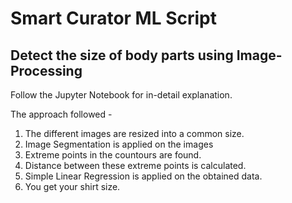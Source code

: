# Smart Curator ML Script
## Detect the size of body parts using Image-Processing

Follow the Jupyter Notebook for in-detail explanation.

The approach followed -
1. The different images are resized into a common size.
2. Image Segmentation is applied on the images
3. Extreme points in the countours are found.
4. Distance between these extreme points is calculated.
5. Simple Linear Regression is applied on the obtained data.
6. You get your shirt size.

